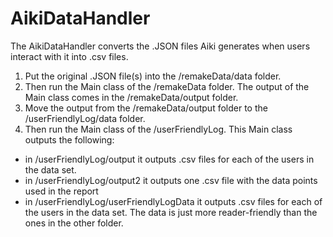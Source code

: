 # AikiDataHandler

The AikiDataHandler converts the .JSON files Aiki generates when users interact with it into .csv files.

1) Put the original .JSON file(s) into the /remakeData/data folder.
2) Then run the Main class of the /remakeData folder. The output of the Main class comes in the /remakeData/output folder.
3) Move the output from the /remakeData/output folder to the /userFriendlyLog/data folder. 
4) Then run the Main class of the /userFriendlyLog. This Main class outputs the following:
- in /userFriendlyLog/output it outputs .csv files for each of the users in the data set. 
- in /userFriendlyLog/output2 it outputs one .csv file with the data points used in the report
- in /userFriendlyLog/userFriendlyLogData it outputs .csv files for each of the users in the data set. The data is just more reader-friendly than the ones in the other folder.
